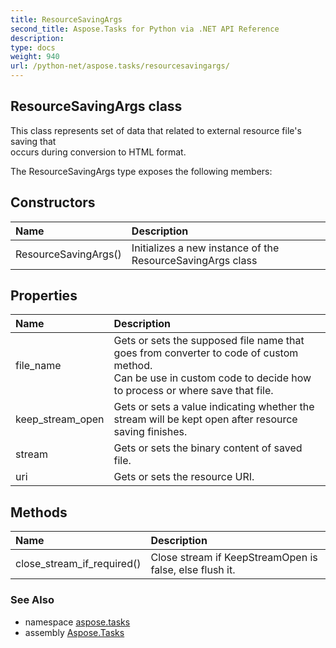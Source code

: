 ```yaml
---
title: ResourceSavingArgs
second_title: Aspose.Tasks for Python via .NET API Reference
description: 
type: docs
weight: 940
url: /python-net/aspose.tasks/resourcesavingargs/
---
```


## ResourceSavingArgs class

This class represents set of data that related to external resource file's saving that<br/>              occurs during conversion to HTML format.

The ResourceSavingArgs type exposes the following members:
## Constructors
| Name | Description |
| :- | :- |
|ResourceSavingArgs()|Initializes a new instance of the ResourceSavingArgs class|
## Properties
| Name | Description |
| :- | :- |
|file_name|Gets or sets the supposed file name that goes from converter to code of custom method.<br/>             Can be use in custom code to decide how to process or where save that file.|
|keep_stream_open|Gets or sets a value indicating whether the stream will be kept open after resource saving finishes.|
|stream|Gets or sets the binary content of saved file.|
|uri|Gets or sets the resource URI.|
## Methods
| Name | Description |
| :- | :- |
|close_stream_if_required()|Close stream if KeepStreamOpen is false, else flush it.|

### See Also

* namespace [aspose.tasks](/tasks/python-net/aspose.tasks/)
* assembly [Aspose.Tasks](/tasks/python-net/)

